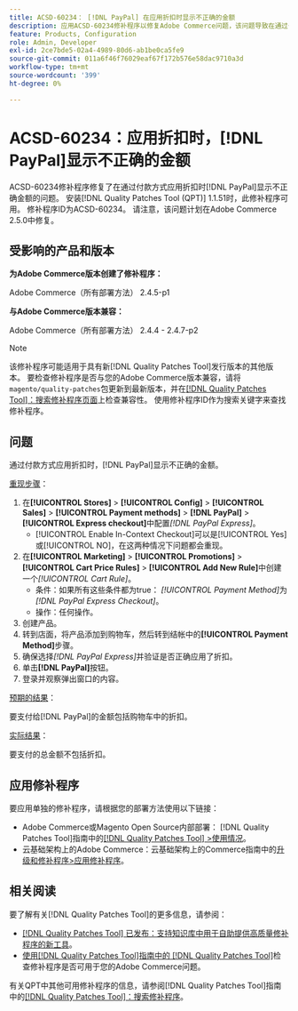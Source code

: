 ```yaml
---
title: ACSD-60234： [!DNL PayPal] 在应用折扣时显示不正确的金额
description: 应用ACSD-60234修补程序以修复Adobe Commerce问题，该问题导致在通过付款方式应用折扣时， [!DNL PayPal] 显示不正确的金额。
feature: Products, Configuration
role: Admin, Developer
exl-id: 2ce7bde5-02a4-4989-80d6-ab1be0ca5fe9
source-git-commit: 011a6f46f76029eaf67f172b576e58dac9710a3d
workflow-type: tm+mt
source-wordcount: '399'
ht-degree: 0%

---
```


# ACSD-60234：应用折扣时，[!DNL PayPal]显示不正确的金额

ACSD-60234修补程序修复了在通过付款方式应用折扣时[!DNL PayPal]显示不正确金额的问题。 安装[!DNL Quality Patches Tool (QPT)] 1.1.51时，此修补程序可用。 修补程序ID为ACSD-60234。 请注意，该问题计划在Adobe Commerce 2.5.0中修复。

## 受影响的产品和版本

**为Adobe Commerce版本创建了修补程序：**

Adobe Commerce（所有部署方法） 2.4.5-p1

**与Adobe Commerce版本兼容：**

Adobe Commerce（所有部署方法） 2.4.4 - 2.4.7-p2

>[!NOTE]
>
>该修补程序可能适用于具有新[!DNL Quality Patches Tool]发行版本的其他版本。 要检查修补程序是否与您的Adobe Commerce版本兼容，请将`magento/quality-patches`包更新到最新版本，并在[[!DNL Quality Patches Tool]：搜索修补程序页面](https://experienceleague.adobe.com/tools/commerce-quality-patches/index.html)上检查兼容性。 使用修补程序ID作为搜索关键字来查找修补程序。

## 问题

通过付款方式应用折扣时，[!DNL PayPal]显示不正确的金额。

<u>重现步骤</u>：

1. 在&#x200B;**[!UICONTROL Stores]** > **[!UICONTROL Config]** > **[!UICONTROL Sales]** > **[!UICONTROL Payment methods]** > **[!DNL PayPal]** > **[!UICONTROL Express checkout]**&#x200B;中配置&#x200B;*[!DNL PayPal Express]*。
   * [!UICONTROL Enable In-Context Checkout]可以是[!UICONTROL Yes]或[!UICONTROL NO]，在这两种情况下问题都会重现。
1. 在&#x200B;**[!UICONTROL Marketing]** > **[!UICONTROL Promotions]** > **[!UICONTROL Cart Price Rules]** > **[!UICONTROL Add New Rule]**&#x200B;中创建一个&#x200B;*[!UICONTROL Cart Rule]*。
   * 条件：如果所有这些条件都为true： *[!UICONTROL Payment Method]*&#x200B;为&#x200B;*[!DNL PayPal Express Checkout]*。
   * 操作：任何操作。
1. 创建产品。
1. 转到店面，将产品添加到购物车，然后转到结帐中的&#x200B;**[!UICONTROL Payment Method]**&#x200B;步骤。
1. 确保选择&#x200B;*[!DNL PayPal Express]*&#x200B;并验证是否正确应用了折扣。
1. 单击&#x200B;**[!DNL PayPal]**&#x200B;按钮。
1. 登录并观察弹出窗口的内容。

<u>预期的结果</u>：

要支付给[!DNL PayPal]的金额包括购物车中的折扣。

<u>实际结果</u>：

要支付的总金额不包括折扣。

## 应用修补程序

要应用单独的修补程序，请根据您的部署方法使用以下链接：

* Adobe Commerce或Magento Open Source内部部署： [!DNL Quality Patches Tool]指南中的[[!DNL Quality Patches Tool] >使用情况](/help/tools/quality-patches-tool/usage.md)。
* 云基础架构上的Adobe Commerce：云基础架构上的Commerce指南中的[升级和修补程序>应用修补程序](https://experienceleague.adobe.com/docs/commerce-cloud-service/user-guide/develop/upgrade/apply-patches.html)。

## 相关阅读

要了解有关[!DNL Quality Patches Tool]的更多信息，请参阅：

* [[!DNL Quality Patches Tool] 已发布：支持知识库中用于自助提供高质量修补程序的新工具](https://experienceleague.adobe.com/en/docs/commerce-operations/tools/quality-patches-tool/quality-patches-tool-to-self-serve-quality-patches)。
* [使用[!DNL Quality Patches Tool]指南中的 [!DNL Quality Patches Tool]](/help/tools/quality-patches-tool/patches-available-in-qpt/check-patch-for-magento-issue-with-magento-quality-patches.md)检查修补程序是否可用于您的Adobe Commerce问题。

有关QPT中其他可用修补程序的信息，请参阅[!DNL Quality Patches Tool]指南中的[[!DNL Quality Patches Tool]：搜索修补程序](https://experienceleague.adobe.com/tools/commerce-quality-patches/index.html)。
